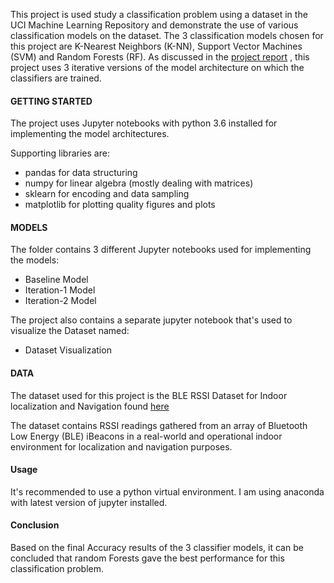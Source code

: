 This project is used study a classification problem using a dataset in the UCI Machine Learning Repository and demonstrate the use of various classification models on the dataset.
The 3 classification models chosen for this project are K-Nearest Neighbors (K-NN), Support Vector Machines (SVM) and Random Forests (RF). 
As discussed in the [project report](https://github.com/dbrownambi/indoor-localization-and-navigation/blob/master/Project%20Report.pdf) , this project uses 3 iterative versions of the model architecture on which the classifiers are trained.


 
#### GETTING STARTED
The project uses Jupyter notebooks with python 3.6 installed for implementing the model architectures.

Supporting libraries are:
- pandas for data structuring
- numpy for linear algebra (mostly dealing with matrices)
- sklearn for encoding and data sampling
- matplotlib for plotting quality figures and plots



#### MODELS
The folder contains 3 different Jupyter notebooks used for implementing the models:

- Baseline Model 
- Iteration-1 Model
- Iteration-2 Model

The project also contains a separate jupyter notebook that's used to visualize the Dataset named:
- Dataset Visualization



#### DATA
The dataset used for this project is the BLE RSSI Dataset for Indoor localization and Navigation found [here](https://archive.ics.uci.edu/ml/datasets/BLE+RSSI+Dataset+for+Indoor+localization+and+Navigation#)

The dataset contains RSSI readings gathered from an array of Bluetooth Low Energy (BLE) iBeacons in a real-world and operational indoor environment for localization and navigation purposes. 


#### Usage
It's recommended to use a python virtual environment. I am using anaconda with latest version of jupyter installed.



#### Conclusion
Based on the final Accuracy results of the 3 classifier models, it can be concluded that random Forests gave the best performance for this classification problem.
